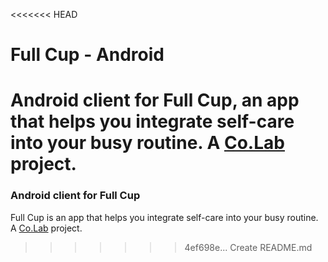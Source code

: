 <<<<<<< HEAD
# Full Cup - Android

Android client for Full Cup, an app that helps you integrate self-care into your busy routine. A [Co.Lab](https://joincolab.io) project.
=======
### Android client for Full Cup

Full Cup is an app that helps you integrate self-care into your busy routine. A [Co.Lab](https://joincolab.io) project.
>>>>>>> 4ef698e... Create README.md
